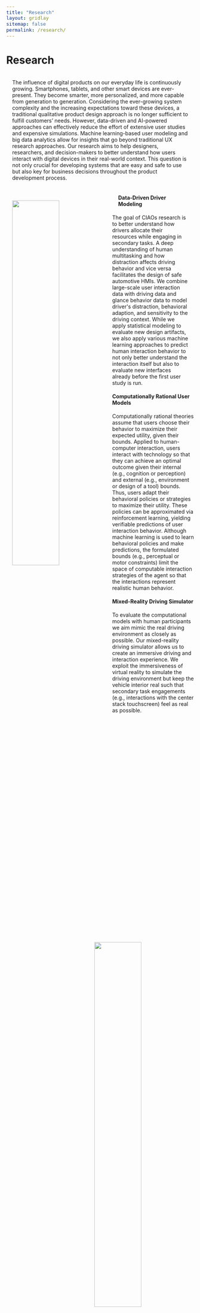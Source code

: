 ```yaml
---
title: "Research"
layout: gridlay
sitemap: false
permalink: /research/
---
```

<style>
code {padding: 6px 8px; font-size: 90%;}
.row h2 {padding: 16px 16px}
.row p {padding: 16px 16px}
.rowl1 p {padding: 0px 0px}
.rowl1 img {padding: 16px 16px}
.rowl2 p {padding: 16px 16px}
.rowl2 h4 {padding: 16px 16px}
.rowl2 img {padding: 16px 16px}

</style>

# Research

<div class="row">
  
  <p> The influence of digital products on our everyday life is continuously growing. Smartphones, tablets, and other smart devices are ever-present. They become smarter, more personalized, and more capable from generation to generation. Considering the ever-growing system complexity and the increasing expectations toward these devices, a traditional qualitative product design approach is no longer sufficient to fulfill customers’ needs. However, data-driven and AI-powered approaches can effectively reduce the effort of extensive user studies and expensive simulations. Machine learning-based user modeling and big data analytics allow for insights that go beyond traditional UX research approaches. Our research aims to help designers, researchers, and decision-makers to better understand how users interact with digital devices in their real-world context. This question is not only crucial for developing systems that are easy and safe to use but also key for business decisions throughout the product development process. </p>

<!-- <div class="rowl1">
  <img src="{{ site.url }}{{ site.baseurl }}/images/respic/Vision.jpeg" class="img-responsive" width="42%" style=" float: left; border-radius:7px" />
  <h4 style="overflow: hidden"> Our Vision </h4>
  <p style="overflow: hidden"> At CIAO we strongly believe that the design, development, and evaluation of intelligent mobile devices (which includes cars) is not yet human-centered enough. This leads to decisions that are detached from customer needs and real-world problems. We want to rethink the current design process. Data-driven insights and machine learning-based user modeling need to be an integral part of the product development and evaluation process. Only by doing so, one can account for the variety of individual and contextual factors and build systems that are easy and safe to use for all users in all situations. We aim to contribute to a better understanding of how humans interact with intelligent mobile interfaces and transportation systems by developing new data-driven user models and evaluation methods (1) based on supervised machine learning and (2) based on the theory of computational rationality and reinforcement learning. </p>
</div>-->
 
<div class="rowl1">
  <img src="{{ site.url }}{{ site.baseurl }}/images/respic/DataDriven.png" class="img-responsive" width="50%" style=" float: left; border-radius:7px" />
  <h4 style="overflow: hidden; padding: 0px 16px"> Data-Driven Driver Modeling </h4>
  <p style="padding: 0px 16px"> The goal of CIAOs research is to better understand how drivers allocate their resources while engaging in secondary tasks. A deep understanding of human multitasking and how distraction affects driving behavior and vice versa facilitates the design of safe automotive HMIs. We combine large-scale user interaction data with driving data and glance behavior data to model driver's distraction, behavioral adaption, and sensitivity to the driving context. While we apply statistical modeling to evaluate new design artifacts, we also apply various machine learning approaches to predict human interaction behavior to not only better understand the interaction itself but also to evaluate new interfaces already before the first user study is run. </p>
</div>

<div class="rowl1">
  <img src="{{ site.url }}{{ site.baseurl }}/images/respic/CompRationalCar.png" class="img-responsive" width="50%" style=" float: right; border-radius:7px" />
  <h4 style="overflow: hidden"> Computationally Rational User Models </h4>
  <p style="overflow: hidden"> Computationally rational theories assume that users choose their behavior to maximize their expected utility, given their bounds. Applied to human-computer interaction, users interact with technology so that they can achieve an optimal outcome given their internal (e.g., cognition or perception) and external (e.g., environment or design of a tool) bounds. Thus, users adapt their behavioral policies or strategies to maximize their utility. These policies can be approximated via reinforcement learning, yielding verifiable predictions of user interaction behavior. Although machine learning is used to learn behavioral policies and make predictions, the formulated bounds (e.g., perceptual or motor constraints) limit the space of computable interaction strategies of the agent so that the interactions represent realistic human behavior. </p>
</div>

<div class="rowl1">
  <img src="{{ site.url }}{{ site.baseurl }}/images/respic/simulator.jpg" class="img-responsive" width="50%" style=" float: left; border-radius:7px" />
  <h4 style="overflow: hidden"> Mixed-Reality Driving Simulator </h4>
  <p style="overflow: hidden"> To evaluate the computational models with human participants we aim mimic the real driving environment as closely as possible. Our mixed-reality driving simulator allows us to create an immersive driving and interaction experience. We exploit the immersiveness of virtual reality to simulate the driving environment but keep the vehicle interior real such that secondary task engagements (e.g., interactions with the center stack touchscreen) feel as real as possible. </p>
</div>

